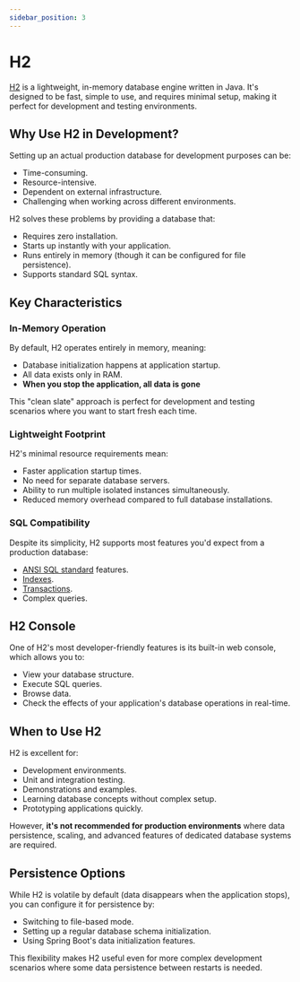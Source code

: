 ```yaml
---
sidebar_position: 3
---
```


# H2

[H2](https://h2database.com/html/main.html) is a lightweight, in-memory database engine written in Java. It's designed to be fast, simple to use, and requires minimal setup, making it perfect for development and testing environments.

## Why Use H2 in Development?

Setting up an actual production database for development purposes can be:
- Time-consuming.
- Resource-intensive.
- Dependent on external infrastructure.
- Challenging when working across different environments.

H2 solves these problems by providing a database that:
- Requires zero installation.
- Starts up instantly with your application.
- Runs entirely in memory (though it can be configured for file persistence).
- Supports standard SQL syntax.

## Key Characteristics

### In-Memory Operation

By default, H2 operates entirely in memory, meaning:
- Database initialization happens at application startup.
- All data exists only in RAM.
- **When you stop the application, all data is gone**

This "clean slate" approach is perfect for development and testing scenarios where you want to start fresh each time.

### Lightweight Footprint

H2's minimal resource requirements mean:
- Faster application startup times.
- No need for separate database servers.
- Ability to run multiple isolated instances simultaneously.
- Reduced memory overhead compared to full database installations.

### SQL Compatibility

Despite its simplicity, H2 supports most features you'd expect from a production database:
- [ANSI SQL standard](https://blog.ansi.org/sql-standard-iso-iec-9075-2023-ansi-x3-135/) features.
- [Indexes](https://learnsql.com/blog/what-is-an-index/).
- [Transactions](https://www.geeksforgeeks.org/transaction-in-dbms/).
- Complex queries.

## H2 Console

One of H2's most developer-friendly features is its built-in web console, which allows you to:
- View your database structure.
- Execute SQL queries.
- Browse data.
- Check the effects of your application's database operations in real-time.

## When to Use H2

H2 is excellent for:
- Development environments.
- Unit and integration testing.
- Demonstrations and examples.
- Learning database concepts without complex setup.
- Prototyping applications quickly.

However, **it's not recommended for production environments** where data persistence, scaling, and advanced features of dedicated database systems are required.

## Persistence Options

While H2 is volatile by default (data disappears when the application stops), you can configure it for persistence by:
- Switching to file-based mode.
- Setting up a regular database schema initialization.
- Using Spring Boot's data initialization features.

This flexibility makes H2 useful even for more complex development scenarios where some data persistence between restarts is needed.